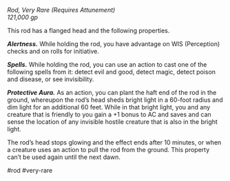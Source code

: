 *Rod, Very Rare (Requires Attunement)*  
*121,000 gp*

This rod has a flanged head and the following properties.

***Alertness.*** While holding the rod, you have advantage on WIS (Perception) checks and on rolls for initiative.

***Spells.*** While holding the rod, you can use an action to cast one of the following spells from it: detect evil and good, detect magic, detect poison and disease, or see invisibility.

***Protective Aura.*** As an action, you can plant the haft end of the rod in the ground, whereupon the rod’s head sheds bright light in a 60-foot radius and dim light for an additional 60 feet. While in that bright light, you and any creature that is friendly to you gain a +1 bonus to AC and saves and can sense the location of any invisible hostile creature that is also in the bright light.

The rod’s head stops glowing and the effect ends after 10 minutes, or when a creature uses an action to pull the rod from the ground. This property can’t be used again until the next dawn.

#rod #very-rare
